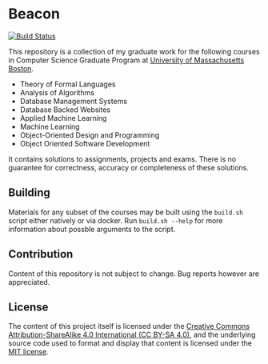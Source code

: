 # Beacon

[![Build Status](https://travis-ci.com/ghorbanzade/beacon.svg?branch=master)](https://travis-ci.com/ghorbanzade/beacon)

This repository is a collection of my graduate work for the following courses
in Computer Science Graduate Program at [University of Massachusetts Boston][1].

* Theory of Formal Languages
* Analysis of Algorithms
* Database Management Systems
* Database Backed Websites
* Applied Machine Learning
* Machine Learning
* Object-Oriented Design and Programming
* Object Oriented Software Development

It contains solutions to assignments, projects and exams.
There is no guarantee for correctness, accuracy or completeness of these
solutions.

## Building

Materials for any subset of the courses may be built using the `build.sh`
script either natively or via docker.
Run `build.sh --help` for more information about possble arguments to the
script.

## Contribution

Content of this repository is not subject to change.
Bug reports however are appreciated.

## License

The content of this project itself is licensed under the
[Creative Commons Attribution-ShareAlike 4.0 International (CC BY-SA 4.0)][2],
and the underlying source code used to format and display that content is
licensed under the [MIT license][3].

[1]: https://www.umb.edu/
[2]: https://creativecommons.org/licenses/by-sa/4.0/
[3]: License.md
